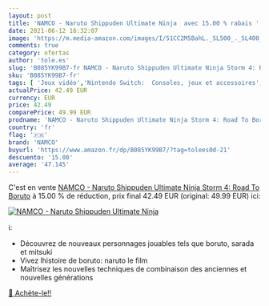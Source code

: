 ```yaml
---
layout: post
title: 'NAMCO - Naruto Shippuden Ultimate Ninja  avec 15.00 % rabais '
date: 2021-06-12 16:32:07
image: 'https://m.media-amazon.com/images/I/51CC2M5BahL._SL500_._SL400_.jpg'
comments: true
category: ofertas
author: 'tole.es'
slug: 'B085YK99B7-fr NAMCO - Naruto Shippuden Ultimate Ninja Storm 4: Road To...'
sku: 'B085YK99B7-fr'
tags: [ 'Jeux vidéo','Nintendo Switch:  Consoles, jeux et accessoires','namco', ]
actualPrice: 42.49 EUR
currency: EUR
price: 42.49
comparePrice: 49.99 EUR
prodname: 'NAMCO - Naruto Shippuden Ultimate Ninja Storm 4: Road To Boruto'
country: 'fr'
flag: '🇫🇷'
brand: 'NAMCO'
buyurl: 'https://www.amazon.fr/dp/B085YK99B7/?tag=tolees0d-21'
descuento: '15.00'
average: '47.145'
---
```


C'est en vente [NAMCO - Naruto Shippuden Ultimate Ninja Storm 4: Road To Boruto](https://www.amazon.fr/dp/B085YK99B7/?tag=tolees0d-21)  à  15.00 % de réduction, prix final  42.49 EUR (original: 49.99 EUR) ici:

[![NAMCO - Naruto Shippuden Ultimate Ninja ](https://m.media-amazon.com/images/I/51CC2M5BahL._SL500_._SL400_.jpg)](https://www.amazon.fr/dp/B085YK99B7/?tag=tolees0d-21)

ℹ️:

- Découvrez de nouveaux personnages jouables tels que boruto, sarada et mitsuki
- Vivez lhistoire de boruto: naruto le film
- Maîtrisez les nouvelles techniques de combinaison des anciennes et nouvelles générations

[🛒 Achète-le!!](https://www.amazon.fr/dp/B085YK99B7/?tag=tolees0d-21)
